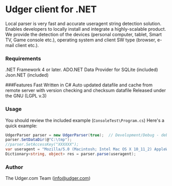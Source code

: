 # Udger client for .NET
Local parser is very fast and accurate useragent string detection solution. Enables developers to locally install and integrate a highly-scalable product.
We provide the detection of the devices (personal computer, tablet, Smart TV, Game console etc.), operating system and client SW type (browser, e-mail client etc.).

### Requirements
.NET Framework 4 or later.
ADO.NET Data Provider for SQLite (included)
Json.NET (included)

###Features
Fast
Written in C#
Auto updated datafile and cache from remote server with version checking and checksum datafile
Released under the GNU (LGPL v.3)


### Usage
You should review the included example (`ConsoleTest\Program.cs`)
Here's a quick example:

```csharp
UdgerParser parser = new UdgerParser(true);  // Development/Debug - debug info output to console
parser.SetDataDir(@"C:\tmp");
//parser.SetAccessKey("XXXXXX");
var useragent = "Mozilla/5.0 (Macintosh; Intel Mac OS X 10_11_2) AppleWebKit/601.3.9 (KHTML, like Gecko) Version/9.0.2 Safari/601.3.9";
Dictionary<string, object> res = parser.parse(useragent);
```

### Author
The Udger.com Team (info@udger.com)